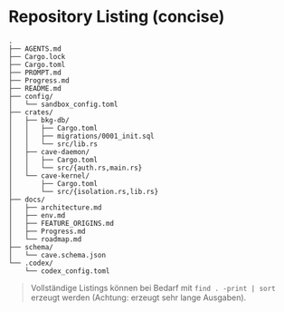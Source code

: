 # Repository Listing (concise)

```text
.
├── AGENTS.md
├── Cargo.lock
├── Cargo.toml
├── PROMPT.md
├── Progress.md
├── README.md
├── config/
│   └── sandbox_config.toml
├── crates/
│   ├── bkg-db/
│   │   ├── Cargo.toml
│   │   ├── migrations/0001_init.sql
│   │   └── src/lib.rs
│   ├── cave-daemon/
│   │   ├── Cargo.toml
│   │   └── src/{auth.rs,main.rs}
│   └── cave-kernel/
│       ├── Cargo.toml
│       └── src/{isolation.rs,lib.rs}
├── docs/
│   ├── architecture.md
│   ├── env.md
│   ├── FEATURE_ORIGINS.md
│   ├── Progress.md
│   └── roadmap.md
├── schema/
│   └── cave.schema.json
└── .codex/
    └── codex_config.toml
```

> Vollständige Listings können bei Bedarf mit `find . -print | sort` erzeugt werden (Achtung: erzeugt sehr lange Ausgaben).
